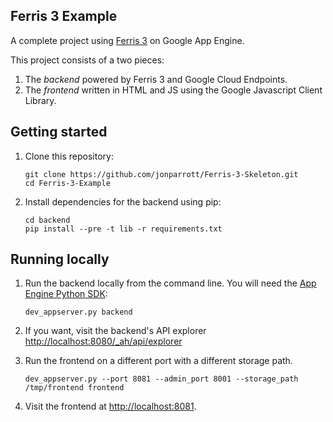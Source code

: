## Ferris 3 Example

A complete project using [Ferris 3](http://ferrisframework.org) on Google App Engine.

This project consists of a two pieces:
1. The *backend* powered by Ferris 3 and Google Cloud Endpoints.
2. The *frontend* written in HTML and JS using the Google Javascript Client Library.

## Getting started

1. Clone this repository:

    ```
    git clone https://github.com/jonparrott/Ferris-3-Skeleton.git
    cd Ferris-3-Example
    ```

2. Install dependencies for the backend using pip:

    ```
    cd backend
    pip install --pre -t lib -r requirements.txt
    ```

## Running locally

1. Run the backend locally from the command line. You will need the [App Engine Python SDK](https://developers.google.com/appengine/downloads):

    ```
    dev_appserver.py backend
    ```

2. If you want, visit the backend's API explorer [http://localhost:8080/_ah/api/explorer](http://localhost:8080/_ah/api/explorer)


3. Run the frontend on a different port with a different storage path.

    ```
    dev_appserver.py --port 8081 --admin_port 8001 --storage_path /tmp/frontend frontend
    ```

4. Visit the frontend at [http://localhost:8081](http://localhost:8081).
